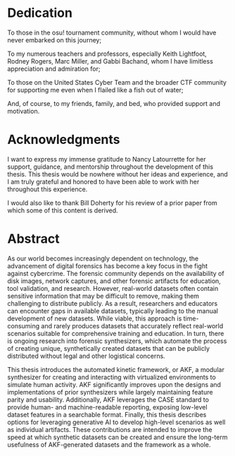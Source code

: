 # Dedication

To those in the osu! tournament community, without whom I would have never embarked on this journey;

To my numerous teachers and professors, especially Keith Lightfoot, Rodney Rogers, Marc Miller, and Gabbi Bachand, whom I have limitless appreciation and admiration for;

To those on the United States Cyber Team and the broader CTF community for supporting me even when I flailed like a fish out of water;

And, of course, to my friends, family, and bed, who provided support and motivation.

# Acknowledgments

I want to express my immense gratitude to Nancy Latourrette for her support, guidance, and mentorship throughout the development of this thesis. This thesis would be nowhere without her ideas and experience, and I am truly grateful and honored to have been able to work with her throughout this experience. 

I would also like to thank Bill Doherty for his review of a prior paper from which some of this content is derived. 

# Abstract

As our world becomes increasingly dependent on technology, the advancement of digital forensics has become a key focus in the fight against cybercrime. The forensic community depends on the availability of disk images, network captures, and other forensic artifacts for education, tool validation, and research. However, real-world datasets often contain sensitive information that may be difficult to remove, making them challenging to distribute publicly. As a result, researchers and educators can encounter gaps in available datasets, typically leading to the manual development of new datasets. While viable, this approach is time-consuming and rarely produces datasets that accurately reflect real-world scenarios suitable for comprehensive training and education. In turn, there is ongoing research into forensic synthesizers, which automate the process of creating unique, synthetically created datasets that can be publicly distributed without legal and other logistical concerns.

This thesis introduces the automated kinetic framework, or AKF, a modular synthesizer for creating and interacting with virtualized environments to simulate human activity. AKF significantly improves upon the designs and implementations of prior synthesizers while largely maintaining feature parity and usability. Additionally, AKF leverages the CASE standard to provide human- and machine-readable reporting, exposing low-level dataset features in a searchable format. Finally, this thesis describes options for leveraging generative AI to develop high-level scenarios as well as individual artifacts. These contributions are intended to improve the speed at which synthetic datasets can be created and ensure the long-term usefulness of AKF-generated datasets and the framework as a whole.
